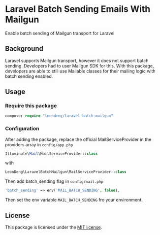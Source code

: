# Laravel Batch Sending Emails With Mailgun
Enable batch sending of Mailgun transport for Laravel

## Background

Laravel supports Mailgun transport, however it does not support batch sending. Developers had to user Mailgun SDK for this.
With this package, developers are able to still use Mailable classes for their mailing logic with batch sending enabled.

## Usage
### Require this package

```php
composer require "leondeng/laravel-batch-mailgun"
```

### Configuration

After adding the package, replace the official MailServiceProvider in the providers array in `config/app.php`

```php
Illuminate\Mail\MailServiceProvider::class
```

with

```php
LeonDeng\LaravelBatchMailgun\MailServiceProvider::class
```

Then add batch_sending flag in `config/mail.php`

```php
'batch_sending' => env('MAIL_BATCH_SENDING', false),
```

Then set the env variable `MAIL_BATCH_SENDING` fro your environment.

## License

This package is licensed under the [MIT license](https://github.com/leondeng/laravel-batch-mailgun/blob/master/LICENSE.txt).